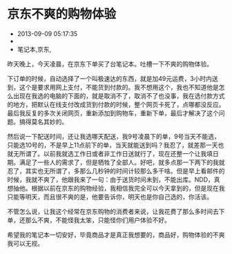 # 京东不爽的购物体验
- 2013-09-09 05:17:35
- 
- 笔记本,京东,

<p>昨天晚上，今天凌晨，在京东下单买了台笔记本。吐槽一下不爽的购物体验。</p>
<p>下订单的时候，自动选择了一个叫极速达的东西，就是加49元运费，3小时内送到，这个是要求用网上支付，不能货到付款的。我不想用这个，我也不知道他是怎么出现在我选的电脑的下面的，就是取消不了，取消不了也没事，我在选付款方式的地方，把默认在线支付改成货到付款的时候，整个网页卡死了，点哪都没反应。最后我反复的多次关闭网页，重新添加到购物车，重新下单，最后才解决了这个问题。搞得莫名其妙的。</p>
<p>然后说一下配送时间，还让我选哪天配送，我9号凌晨下的单，9号当天不能选，只能选10号的，不是早上11点前下的单，当天就能送到吗？我忍了，就差那一天也就无所谓了。以前我就选工作日或者非工作日送就行了，现在还整一个让我填日期。满足了一些人的需求了，但是牺牲了全部人。好吧，就多点那一下两下的我就忍了，其实也无所谓了，多那么几秒钟的时间计较那么多干啥。但是早上看邮件的时候，我就不爽了，他跟我来了一句：由于送货时间未到，不能出库。NDD，真想抽他。根据以前在京东的购物经验，我相信我完全可以今天拿到的，但是现在我只能等明天，而且很不爽的是，他要告诉你，明天也是你自己选的，你活该。</p>
<p>不管怎么说，让我这个经常在京东购物的消费者来说，让我花费了那么多时间去下单，还那么不爽，不能怪我太笨，只能怪你们用户体验不好。</p>
<p>希望我的笔记本一切安好，毕竟商品才是真正我想要的，商品好，购物体验的不爽我可以无视。</p>
